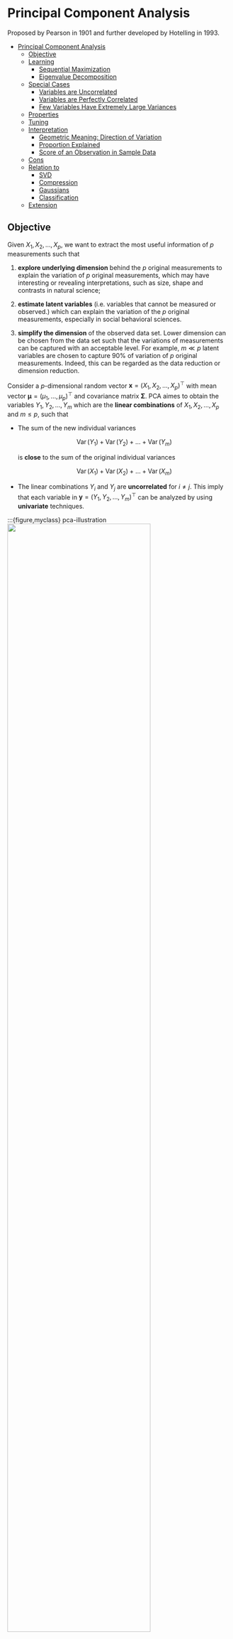 # Principal Component Analysis

Proposed by Pearson in 1901 and further developed by Hotelling in 1993.

<!-- TOC -->

- [Principal Component Analysis](#principal-component-analysis)
  - [Objective](#objective)
  - [Learning](#learning)
    - [Sequential Maximization](#sequential-maximization)
    - [Eigenvalue Decomposition](#eigenvalue-decomposition)
  - [Special Cases](#special-cases)
    - [Variables are Uncorrelated](#variables-are-uncorrelated)
    - [Variables are Perfectly Correlated](#variables-are-perfectly-correlated)
    - [Few Variables Have Extremely Large Variances](#few-variables-have-extremely-large-variances)
  - [Properties](#properties)
  - [Tuning](#tuning)
  - [Interpretation](#interpretation)
    - [Geometric Meaning: Direction of Variation](#geometric-meaning-direction-of-variation)
    - [Proportion Explained](#proportion-explained)
    - [Score of an Observation in Sample Data](#score-of-an-observation-in-sample-data)
  - [Cons](#cons)
  - [Relation to](#relation-to)
    - [SVD](#svd)
    - [Compression](#compression)
    - [Gaussians](#gaussians)
    - [Classification](#classification)
  - [Extension](#extension)

<!-- /TOC -->

## Objective

Given $X_1, X_2, \ldots, X_p$, we want to extract the most useful information of $p$ measurements such that

1. **explore underlying dimension** behind the $p$ original measurements to explain the variation of $p$ original measurements, which may have interesting or revealing interpretations, such as size, shape and contrasts in natural science;

2. **estimate latent variables** (i.e. variables that cannot be measured or observed.) which can explain the variation of the $p$ original measurements, especially in
social behavioral sciences.

3. **simplify the dimension** of the observed data set. Lower dimension can be chosen from the data set such that the variations of measurements can be captured with an acceptable level. For example, $m \ll p$ latent variables are chosen to capture 90% of variation of $p$ original measurements. Indeed, this can be regarded as the data reduction or dimension reduction.


Consider a $p$-dimensional random vector $\boldsymbol{x} = \left( X_1, X_2, \ldots, X_p \right)^\top$ with mean vector $\boldsymbol{\mu} = \left( \mu_1, \ldots, \mu_p \right)^\top$ and covariance matrix $\boldsymbol{\Sigma}$. PCA aimes to obtain the variables $Y_1, Y_2, \ldots, Y_m$ which are the **linear combinations** of $X_1, X_2, \ldots, X_p$ and $m \le p$, such that

- The sum of the new individual variances

  $$
  \operatorname{Var}\left( Y_1 \right) + \operatorname{Var}\left( Y_2 \right) + \ldots + \operatorname{Var}\left( Y_m \right)
  $$

  is **close** to the sum of the original individual variances

  $$
  \operatorname{Var}\left( X_1 \right) + \operatorname{Var}\left( X_2 \right) + \ldots + \operatorname{Var}\left( X_m \right)
  $$

- The linear combinations $Y_i$ and $Y_j$ are **uncorrelated** for $i\ne j$. This imply that each variable in $\boldsymbol{y} = \left( Y_1, Y_2, \ldots, Y_m \right)^\top$ can be analyzed by using **univariate** techniques.


:::{figure,myclass} pca-illustration
<img src="../imgs/pca_illustration.png" width = "80%" alt=""/>

Illustration of the objective of PCA
:::

Other formulations: Find a linear mapping $\boldsymbol{W}: \mathbb{R} ^p \rightarrow \mathbb{R} ^m$ (assume $\boldsymbol{X}$  is centered) to

- Minimize reconstruction residuals

    $$\begin{align}
    \boldsymbol{W}^*  = \underset{\boldsymbol{\boldsymbol{W} } }{\operatorname{argmin}} \, & \sum_i^n \left\Vert \boldsymbol{x}_i - \hat{\boldsymbol{x} }_i \right\Vert ^2    \\
     \text{s.t.}  & \boldsymbol{W} ^\top \boldsymbol{W} = \boldsymbol{I}  
    \end{align}$$

- Maximize the total variance $\sum_i \operatorname{Var}\left( Y_i \right)$ of projected data $\boldsymbol{Y} =  \boldsymbol{W} ^\top \boldsymbol{X}$

    $$\begin{align}
    \boldsymbol{W}^*  = \underset{\boldsymbol{\boldsymbol{W} } }{\operatorname{argmax}} \, & \operatorname{tr}\left( \boldsymbol{W} ^\top \boldsymbol{X} \boldsymbol{X} ^\top \boldsymbol{W} \right)   \\
     \text{s.t.}  & \ \boldsymbol{W} ^\top \boldsymbol{W} = \boldsymbol{I}  
    \end{align}$$

## Learning

### Sequential Maximization

The first variable in $\boldsymbol{y}$, i.e. $Y_1 = \boldsymbol{\alpha} \boldsymbol{x}$ is obtained to maximize its variance, i.e.,

$$
\lambda_{1} \equiv \operatorname{Var}\left(Y_{1}\right)=\max _{\left\Vert \boldsymbol{\alpha}  \right\Vert _2^2 = 1 } \boldsymbol{\alpha}^{\top} \boldsymbol{\Sigma} \boldsymbol{\alpha}
$$

Suppose the maximum is achieved at $\boldsymbol{\alpha} = \boldsymbol{\alpha} _1$ and we call $Y_1$ given below the first population principal component


$$
Y_1 = \boldsymbol{\alpha} _1^T \boldsymbol{x}
$$

Successively for $i=2, \ldots, m$ the variance of $Y_i$ can be obtained by the following maximization


$$
\begin{aligned}
&&&\lambda_{i} \equiv \operatorname{Var}\left(Y_{i}\right)=\max _{\alpha} \boldsymbol{\alpha}^{\top} \boldsymbol{\Sigma} \boldsymbol{\alpha}\\
& &\mathrm{s.t.}  \quad &\boldsymbol{\alpha}^{\top} \boldsymbol{\alpha}=1 \\
& & & \ \boldsymbol{\alpha}^{\top} \boldsymbol{x} \text { being uncorrelated with } Y_{1}, \ldots, Y_{i-1}  
\end{aligned}
$$

The maximum is achieved at $\boldsymbol{\alpha} = \boldsymbol{\alpha} _i$ and the $i$-th population principal component is

$$
Y_i = \boldsymbol{\alpha} _i^\top \boldsymbol{x}
$$


```{dropdown} Derivation


We consider the maximization problem:

$$\begin{align}
\max _{\boldsymbol{\alpha}} \quad & \boldsymbol{\alpha}^{\top} \boldsymbol{\Sigma} \boldsymbol{\alpha}  \\
\text {s.t.} \quad & \boldsymbol{\alpha}^{\top} \boldsymbol{\alpha}=1
\end{align}$$

$$
\quad
$$

The Lagrangean is

$$
\begin{equation}
L(\boldsymbol{\alpha}, \theta)=\boldsymbol{\alpha}^{\top} \boldsymbol{\Sigma} \boldsymbol{\alpha}-\lambda\left(\boldsymbol{\alpha}^{\top} \boldsymbol{\alpha}-1\right)
\end{equation}
$$

The first order conditions are

$$
\begin{aligned}
\frac{\partial L}{\partial \boldsymbol{\alpha}}
&= 2 \boldsymbol{\Sigma} \boldsymbol{\alpha}-2 \lambda \boldsymbol{\alpha} \\
&=\mathbf{0} \\
\Rightarrow \quad \quad \boldsymbol{\Sigma} \boldsymbol{\alpha} &=\lambda \boldsymbol{\alpha}  \quad \quad \quad \quad (1)
\end{aligned}
$$

and

$$
\begin{aligned}
\frac{\partial L}{\partial \lambda}
&= 1-\boldsymbol{\alpha}^{\top} \boldsymbol{\alpha} \\
&= 0 \\
\Rightarrow \quad \quad  \boldsymbol{\alpha}^{\top} \boldsymbol{\alpha}
&=1 \quad \quad \quad \quad (2)
\end{aligned}
$$

Premultiply $(1)$ by $\boldsymbol{\alpha} ^\top$ we have
$$
\boldsymbol{\alpha}^{\top} \boldsymbol{\Sigma} \boldsymbol{\alpha}=\lambda \boldsymbol{\alpha}^{\top} \boldsymbol{\alpha}
$$

Hence,

$$
\lambda = \boldsymbol{\alpha} ^\top \boldsymbol{\Sigma} \boldsymbol{\alpha}
$$

Note that $(1)$ also gives

$$
(\boldsymbol{\Sigma}-\lambda \boldsymbol{I}) \boldsymbol{\alpha} =\mathbf{0}
$$

which implies $\lambda$ is the eigenvalue of $\boldsymbol{\Sigma}$.


Therefore, the maximized variance $\boldsymbol{\alpha} ^\top \boldsymbol{\Sigma} \boldsymbol{\alpha}$ equals to the largest eigenvalue of $\boldsymbol{\Sigma}$.

```

### Eigenvalue Decomposition

Rather than obtaining the principal components sequentially, the principal components and their variances can be obtained simultaneously by solving for the eigenvectors and eigenvalues of $\boldsymbol{\Sigma}$. Using the Spectral Decomposition Theorem,



$$
\boldsymbol{\Sigma} = \sum_i^p \lambda_i \boldsymbol{\alpha} _i \boldsymbol{\alpha} _i ^\top = \boldsymbol{U} \boldsymbol{\Lambda} \boldsymbol{U} ^\top
$$

where
- $\lambda_1 > \lambda_2 > \dots> \lambda_p \ge 0$ are ordered eigenvalues of $\boldsymbol{\Sigma}$: $\boldsymbol{\Lambda} =  \operatorname{diag}(\lambda_1, \lambda_2, \ldots, \lambda_p)$
- $\boldsymbol{\alpha} _1, \ldots, \boldsymbol{\alpha} _p$ are their corresponding normalized eigenvectors forming the column vectors of the orthogonal matrix $\boldsymbol{U} = \left( \boldsymbol{\alpha} _1\  \boldsymbol{\alpha} _2 \ \ldots \  \boldsymbol{\alpha} _p \right)$, where $\boldsymbol{U}  ^\top \boldsymbol{U}   = \boldsymbol{I}$ or $\boldsymbol{\alpha} _i ^\top \boldsymbol{\alpha} _j = 1$ if $i=j$ and 0 otherwise.



The $k$-th population principal component is defined as

$$
Y_{k}=\boldsymbol{\alpha}_{k}^{\top} \boldsymbol{x}=\alpha_{1 k} X_{1}+\alpha_{2 k} X_{2}+\cdots+\alpha_{p k} X_{p}, \quad k=1, \ldots, p
$$

The principal component transform is then

$$
\boldsymbol{y} = \boldsymbol{U} ^\top \boldsymbol{x}
$$

## Special Cases

### Variables are Uncorrelated

If $\boldsymbol{X_i}$ are uncorrelated, then $\boldsymbol{\Sigma}$ is a diagonal matrix, i.e., $\boldsymbol{\Sigma} = \operatorname{diag}\left( \sigma_{11}, \sigma_{22}, \sigma_{pp} \right)$. Without loss of generality, assume $\sigma_{11} > \sigma_{22} > \sigma_{pp}$, then from its spectral decomposition $\boldsymbol{\Sigma} = \boldsymbol{U} ^\top \boldsymbol{\Lambda} \boldsymbol{U}$, we have
- $\boldsymbol{U} = \boldsymbol{I}$
- $\boldsymbol{\Lambda} = \operatorname{diag}\left( \sigma_{ii} \right)$, or $\lambda_i = \sigma_{ii}$.

Hence, the principal component is

$$
Y_i = X_i
$$

Clearly, it is **not** necessary to perform PCA in this case.

### Variables are Perfectly Correlated

In this case, the covariance matrix is not of full rank, i.e., $\left\vert \boldsymbol{\Sigma}  \right\vert = 0$. Then, some eiganvalues equal zero. In other words,

$$
\lambda_1 > \lambda_2 > \ldots, > \lambda_m > \lambda_{m+1} = \ldots = \lambda_p = 0
$$

Only $m$ eigenvectors $\boldsymbol{\alpha} _i$ can be obtained with $\left\Vert \boldsymbol{\alpha}_i  \right\Vert _2 ^2 =  1$ .

### Few Variables Have Extremely Large Variances

If a few variables have extremely large variances in comparison with other variables, they will dominate the first few principal components and give the foregone conclusion that a few principal components is sufficient in summarizing information. That conclusion may even be spurious, as the measurement scales, which affect the variances, are quite arbitrary in a lot of applications.

For example, $X_1$ is measured in meters while $X_2$ and $X_3$ are measured in kilometers. The first PC should have particularly large variance ($\lambda_1$ is particularly large relative to $\lambda_2$ and $\lambda_3$). This property suggests that if $\boldsymbol{x}$  are on different, or non-commensurable, measurement units, we should standardize them,

$$
Z_i = \frac{X_i - \mu_i}{\sigma_i}
$$

before performing PCA.

## Properties

1. All principal components are uncorrelated, i.e., $\operatorname{Cov}\left( Y_i, Y_j \right) = 0$ for $i \ne j$


    ```{dropdown} Proof

    $$
    \begin{aligned}
    \operatorname{Cov}\left(Y_{i}, Y_{j}\right) &=\operatorname{Cov}\left(\boldsymbol{\alpha}_{i}^{\top} \boldsymbol{x}, \boldsymbol{\alpha}_{j}^{\top} \boldsymbol{x}\right) \\
    &=\mathrm{E}\left(\boldsymbol{\alpha}_{i}^{\top}(\boldsymbol{x}-\boldsymbol{\mu})(\boldsymbol{x}-\boldsymbol{\mu})^{\top} \boldsymbol{\alpha}_{j}\right) \\
    &=\boldsymbol{\alpha}_{i}^{\top} \boldsymbol{\Sigma} \boldsymbol{\alpha}_{j} \\
    &=\boldsymbol{\alpha}_{i}^{\top} \boldsymbol{U} \boldsymbol{\Lambda} \boldsymbol{U} ^{\top} \boldsymbol{\alpha}_{j} \\
    &=\left(\boldsymbol{\alpha}_{i}^{\top}\right)\left(\boldsymbol{\alpha}_{1} \boldsymbol{\alpha}_{2} \cdots \boldsymbol{\alpha}_{p}\right) \boldsymbol{\Lambda}\left(\begin{array}{c}
    \boldsymbol{\alpha}_{1}^{\top} \\
    \boldsymbol{\alpha}_{2}^{\top} \\
    \vdots \\
    \boldsymbol{\alpha}_{p}^{\top}
    \end{array}\right) \boldsymbol{\alpha}_{j} \\
    &=\boldsymbol{e}_{i}^{\top} \boldsymbol{\Lambda} \boldsymbol{e}_{j} \\
    &=0
    \end{aligned}
    $$

    ```


1. The variance of the $i$-th principal component is $\lambda_i$, i.e. $\operatorname{Var}\left( Y_i \right) = \lambda_i$.


    ```{dropdown} Proof
    $$\begin{align}
    \operatorname{Var}\left( Y_i \right)
    &= \operatorname{Var}\left( \boldsymbol{\alpha} _i ^\top \boldsymbol{x}  \right) \\
    &= \boldsymbol{\alpha} _i ^\top \boldsymbol{\Sigma} \boldsymbol{\alpha} _i \\
    &= \boldsymbol{e}_i ^\top \boldsymbol{\Lambda} \boldsymbol{e}_i  \\
    &= \lambda_i
    \end{align}$$
    ```

1. The first principal component $Y_1 = \boldsymbol{\alpha} _1 ^\top \boldsymbol{x}$ has the largest variance among all linear combinations of $X_i$'s. The $i=2, \ldots, p$, the $i$-th principal component has the largest variance among all linear combinations of $X_i$'s, which are uncorrelated with the first $(i-1)$ principal components.


1. The principal component preserve the total variance

    $$
    \sum_{i=1}^{p} \operatorname{Var}\left(Y_{i}\right)=\sum_{i=1}^{p} \operatorname{Var}\left(X_{i}\right)
    $$

    or

    $$
    \sum_{i=1}^{p} \lambda_{i}=\sum_{i=1}^{p} \sigma_{i i}
    $$


    ```{dropdown} Proof
    $$
    \begin{aligned}
    \sum_{i=1}^{p} \sigma_{i i} &=\operatorname{tr}(\boldsymbol{\Sigma}) \\
    &=\operatorname{tr}\left(\sum_{i=1}^{p} \lambda_{i} \boldsymbol{\alpha}_{i} \boldsymbol{\alpha}_{i}^{\top}\right) \\
    &=\sum_{i=1}^{p} \lambda_{i} \operatorname{tr}\left(\boldsymbol{\alpha}_{i} \boldsymbol{\alpha}_{i}^{\top}\right) \\
    &=\sum_{i=1}^{p} \lambda_{i} \operatorname{tr}\left(\boldsymbol{\alpha}_{i}^{\top} \boldsymbol{\alpha}_{i}\right) \\
    &=\sum_{i=1}^{p} \lambda_{i}
    \end{aligned}
    $$
    ```


1. The correlation between a principal component $Y_j$ and an original variable $X_i$ is given by

    $$
    \operatorname{Corr}\left( X_i, Y_j \right) = \frac{\sqrt{\lambda_j}a_{ij}}{\sqrt{\sigma_{ii}}}
    $$

    where $\alpha_{ij}$ denotes the $i$-th element of $\boldsymbol{\alpha} _j$.


    ```{dropdown} Proof

    $$
    \begin{aligned}
    \operatorname{Cov}\left(X_{i}, Y_{j}\right) &=\operatorname{Cov}\left(X_{i}, \boldsymbol{\alpha}_{j}^{\top} \boldsymbol{x}\right) \\
    &=\operatorname{Cov}\left(\boldsymbol{e}_{i}^{\top} \boldsymbol{x}, \boldsymbol{\alpha}_{j}^{\top} \boldsymbol{x}\right) \\
    &=\boldsymbol{e}_{i}^{\top} \boldsymbol{\Sigma} \boldsymbol{\alpha}_{j} \\
    &=\boldsymbol{e}_{i}^{\top} \sum_{k=1}^{p} \lambda_{k} \boldsymbol{\alpha}_{k} \boldsymbol{\alpha}_{k}^{\top} \boldsymbol{\alpha}_{j} \\
    &=\lambda_{j} \boldsymbol{e}_{i}^{\top} \boldsymbol{\alpha}_{j} \boldsymbol{\alpha}_{j}^{\top} \boldsymbol{\alpha}_{j} \\
    &=\lambda_{j} \boldsymbol{e}_{i}^{\top} \boldsymbol{\alpha}_{j} \\
    &=\lambda_{j} \alpha_{i j}
    \end{aligned}
    $$

    and then

    $$\begin{align}
    \operatorname{Corr}\left(X_{i}, Y_{j}\right)
    &=\frac{\operatorname{Cov}\left(X_{i}, Y_{j}\right)}{\sqrt{\operatorname{Var}\left(X_{i}\right) \operatorname{Var}\left(Y_{j}\right)}} \\
    &=\frac{\lambda_{j} \alpha_{i j}}{\sqrt{\sigma_{i i} \lambda_{j}}} \\
    &=\frac{\sqrt{\lambda_{j}} \alpha_{i j}}{\sqrt{\sigma_{i i}}}
    \end{align}$$
    ```

1. If the correlation matrix $\boldsymbol{\rho} = \boldsymbol{D}^{-1}\boldsymbol{\Sigma} \boldsymbol{D}^{-1}$ instead of the covariance matrix $\boldsymbol{\Sigma}$ is used, i.e. variables $X_1, X_2, \ldots, X_p$ are standardized, then


   $$
   \sum_i^p \lambda_i = \sum_i^p \sigma_{ii} = p
   $$


## Tuning

There are several ways to choose the number of principal components to retain.

1. **Cumulative proportion cutoff**:

    Include the components such that the cumulative proportion of the total variance explained is just more than a threshold value, say 80%, i.e., if

    $$
    \begin{equation}
    \frac{\sum_{i=1}^{m} \ell_{i}}{\sum_{i=1}^{p} \ell_{i}} >0.8
    \end{equation}
    $$

    This method keeps $m$ principal components.

1. **Proportion cutoff**

    Select the components whose eigenvalues are greater than a threshold value, say average of eigenvalues; for correlation matrix input, this average is $p^{-1} \sum_{i=1}^{p} \ell_{i}=p^{-1} p=1$ if we use the correlation matrix $\boldsymbol{\rho}$.

1. **Scree plot**

    Construct the so-called scree plot of the eigenvalue $\ell_i$ on the vertical axis versus $i$ on horizontal axis with equal intervals for $i = 1, 2, \ldots, p$, and join the points into a decreasing polygon. Try to find a “clean-cut” where the polygon “levels off” so that the first few eigenvalues seem to be far apart from the others.

    :::{figure,myclass} pca-scree-plot
    <img src="../imgs/pca_scree_plot.png" width = "50%" alt=""/>

    Scree plot of $\lambda$. [Fung 2021]
    :::

1. **Hypothesis testing**

    Perform formal significance tests to determine the larger an unequal eigenvalues and retain the principal components to these eigenvalues.

1. **Reconstruction loss**

    Recall the principal component transform $\boldsymbol{y} = \boldsymbol{U} ^\top \boldsymbol{x}$. Hence, $\boldsymbol{U} \boldsymbol{y} = \boldsymbol{x}$. To reconstruct $\hat{\boldsymbol{x} }$ by the first $k$ components $\boldsymbol{\alpha} _1, \ldots, \boldsymbol{\alpha} _k$ in $\boldsymbol{U}$ , we can use the expansion

    $$
    \hat{\boldsymbol{x} }=\sum_{j=1}^{k}y_j \boldsymbol{\alpha} _{j} = \sum_{j=1}^{k}\left(\boldsymbol{\alpha}_{j}^{\top} \boldsymbol{x} \right) \boldsymbol{\alpha} _{j}
    $$

    If $\boldsymbol{x}$ was centered before PCA, we add the mean back
    $$
    \hat{\boldsymbol{x} }=\boldsymbol{\mu} _{\boldsymbol{x}} +\sum_{j=1}^{k}\left(\boldsymbol{\alpha}_{j}^{\top} \boldsymbol{x} \right) \boldsymbol{\alpha} _{j}
    $$

    To choose an optimal number of principal components $k$, we can examine the magnitude of the residual $\left\Vert \boldsymbol{x} - \hat{\boldsymbol{x} } \right\Vert ^2$. The expected residual corresponds to variance in the **remaining** subspace.

    :::{figure,myclass} pca-reconstruction
    <img src="../imgs/pca_reconstruction.png" width = "80%" alt=""/>

    Reconstruction of digits with mean and principal components [Livescu 2021]
    :::


1. **Downstream task performance**

    Use the performance of the downstream task to choose an optimal number of principal components.


## Interpretation

### Geometric Meaning: Direction of Variation

For the distribution of $\boldsymbol{x}$, thelcenter location is determined by $\boldsymbol{\mu} _ \boldsymbol{x}$ and the variation is captured by each principal direction $\boldsymbol{\alpha} _i$


For the multinormal distribution, the family of **contours** of $\boldsymbol{x}$ (on each of which the pdf is a constant) is a family of ellipsoids in the original coordinate system $\boldsymbol{x}$ satisfying the following equation for a
constant $c$,

$$
\begin{equation}
(\boldsymbol{x}-\boldsymbol{\mu})^{\top} \boldsymbol{\Sigma}^{-1}(\boldsymbol{x}-\boldsymbol{\mu})=c^{2}
\end{equation}
$$

where $c$ serves as an index of the family. This family of ellipsoids have orthogonal principal axes

$$
\pm c\lambda_i^{1/2}\boldsymbol{\alpha}_i, i= 1, 2, \ldots, p
$$

with length
- $2c\lambda_i^{1/2}$
- directional cosines as coefficients given in $\boldsymbol{\alpha} _i$ for the $i$-th axis.

<div align="center"> PCA and Ellipsoids of Gaussian [Fung 2018]
<img src="../imgs/pca_pc_ellipsoids.png" width = "80%" alt="" align=center />
</div>

Another example is hand written digits. Suppose $\boldsymbol{\mu} _ \boldsymbol{x}$ is the sample mean that determines the "mean" appearance of the digit $2$, then $\boldsymbol{\phi}_j$ is a principal direction which determines the location of variation of the black/white pixels.


:::{figure,myclass} pca-reconstruction-scale
<img src="../imgs/pca_pc_digits.png" width = "50%" alt=""/>

Reconstruction of digits with mean and scaled principal components [Livescu 2021]
:::

### Proportion Explained

The proportion of total variance explained by $Y_i$, which is

$$\frac{\lambda_i}{\sum_{j=1}^p \lambda_j}$$

is considered as a measure of **importance** of $Y_i$ in a more parsimonious description of the system.

### Score of an Observation in Sample Data

For a data set of $n$ observations, we decompose the sample covariance matrix $S$ as

$$
\begin{equation}
\boldsymbol{S} =\sum_{i=1}^{p} \ell_{i} \boldsymbol{a} _{i} \boldsymbol{a} _{i}^{\top}=\boldsymbol{A} \boldsymbol{L}  \boldsymbol{A} ^\top
\end{equation}
$$

where $\lambda_i$ are eigencalues of $\boldsymbol{S}$ and $\boldsymbol{a} _i$'s are their corresponding normalized eigenvectors.

The $i$-th **sample** principal component is defined as

$$
\begin{equation}
Y_{i}=\boldsymbol{a}_{i}^{\top} \boldsymbol{x}=a_{1 i} X_{1}+a_{2 i} X_{2}+\cdots+\alpha_{p i} X_{p}
\end{equation}
$$

where $\begin{equation}
\boldsymbol{a}_{i}^{\top}=\left(\begin{array}{llll}
a_{1 i} & a_{2 i} & \cdots & a_{p i}
\end{array}\right)
\end{equation}$.

The data layout is

$$
\begin{equation}
\begin{array}{cccccccc}
&& \text{Data} \ \ \boldsymbol{X}  &&&&\text{PC} \ \ \boldsymbol{Y} &\\
\hline X_{1} & X_{2} & \cdots & X_{p} & \quad \quad Y_{1} & Y_{2} & \cdots & Y_{p} \\
x_{11} & x_{12} & \cdots & x_{1 p} & \quad \quad y_{11} & y_{12} & \cdots & y_{1 p} \\
x_{21} & x_{22} & \cdots & x_{2 p} & \quad \quad y_{21} & y_{22} & \cdots & y_{2 p} \\
& & \vdots & & & & \vdots & \\
x_{n 1} & x_{n 2} & \cdots & x_{n p} & \quad \quad y_{n 1} & y_{n 2} & \cdots & y_{n p}
\end{array}
\end{equation}
$$

where the corresponding row vectors on the data matrices are related as

$$\boldsymbol{y} _i ^\top = \boldsymbol{x} _i ^\top \boldsymbol{A} , i= 1, 2, \ldots, n$$

where $\boldsymbol{y} _i$ can be interpreted as a vector of principal component scores for the $i$-th observation.


```{note}
Properties of the population principal components are all valid in the sample context, by replaceing

$$\boldsymbol{\mu}, \boldsymbol{\Sigma} , \boldsymbol{\rho}, \lambda_i, \boldsymbol{\alpha} _i$$

by

$$\bar{\boldsymbol{x}}, \boldsymbol{S} , \boldsymbol{R} , \ell_i, \boldsymbol{a} _i$$
```


## Cons

**Sensitive to Variable Transformation**

The results of PCA are not invariant under a linear transformation and, even worse, there is no easy correspondence between the two sets of results $\boldsymbol{y}$ and $\boldsymbol{y} ^\prime$, before and after the linear transformation. For example, the PCA using $\boldsymbol{\Sigma}$ is not the same as the PCA using $\boldsymbol{\rho}$ and we cannot use the PCA from $\boldsymbol{\rho}$ to get the PCA results from the original variables.

If the two sets of results are consistent to each other, the PCA based on $\boldsymbol{\Sigma}$  may be preferred in some situation. If they are very different, or even contradictory, subject-matter knowledge and/or wisdom are needed to make a choice.

The PCA based on covariance matrix is preferred when the original measurements units are very important, like in many applications in
natural sciences. However, when the units of measurement are of artificial nature, like scores in some questions as frequently used in social sciences, the PCA based on correlation matrix is preferred.

**Direction of Variance may not be Discriminative**

But note that the direction of largest variance need not to be the most discriminative direction. See the example below.

:::{figure,myclass} pca-not-discriminative
<img src="../imgs/pca_classification.png" width = "80%" alt=""/>

PCA may not be discriminative [Livescu 2021]
:::

If we knew the labels, we could use a supervised dimensionality reduction, e.g. linear discriminant analysis.

## Relation to

### SVD

Recall the SVD of the data matrix

$$
X = \boldsymbol{U} \boldsymbol{S} \boldsymbol{V} ^\top
$$

Suppose $X$ is centered, then


$$
\boldsymbol{\Sigma} = \boldsymbol{X} ^\top \boldsymbol{X} = \boldsymbol{V} \boldsymbol{S} ^\top \boldsymbol{S} \boldsymbol{V} ^\top
$$

So the right singular vectors $\boldsymbol{V}$ are the eigenvectors of $\boldsymbol{X} ^\top \boldsymbol{X}$, the eigenvalues of $\boldsymbol{X} ^\top \boldsymbol{X}$ are proportional to the squared singular values of $\sigma_i$

So we can compute the PCS via an SVD.

### Compression

Instead of storing the $n \times p$ data matrix $\boldsymbol{X}$, not we need to store the $p \times 1$ mean vector $\boldsymbol{\mu} _ \boldsymbol{x}$ and the $m\times p$ projection matrix $\boldsymbol{W}$, and the $n \times m$ projected data matrix $\boldsymbol{Y}$.

To transmit $N$ examples, we need $p+pm+nm$ numbers instead of $np$.

### Gaussians

PCA essentially models variance in the data. What distribution is characterized by variance? Gaussian.
can be described by Gaussians

Probabilistic PCA

### Classification

For a classification task, we can perform PCA on the features before fitting the data to a classifier. The classifier might be more accurate since PCA reduces noise.


## Extension

Probabilistic PCA  is a method of fitting a constrained Gaussian, where some variances are equal.

$$
\begin{equation}
\boldsymbol{\Sigma}=\boldsymbol{U}\left[\begin{array}{ccccccc}
\lambda_{1} & \ldots & 0 & \ldots & \ldots & \ldots \\
& \ddots & 0 & \ldots & \ldots & \ldots \\
0 & \ldots & \lambda_{k} & \ldots & \ldots & \ldots \\
0 & \ldots & 0 & \sigma^{2} & 0 & \ldots \\
& & & & \ddots & \\
0 & \ldots & \ldots & \ldots & 0 & \sigma^{2}
\end{array}\right] \boldsymbol{U}^{T}
\end{equation}
$$

Estimate for the noise variance $\sigma^2$

$$
\begin{equation}
\sigma^{2}=\frac{1}{d-k} \sum_{j=k+1}^{d} \lambda_{j}
\end{equation}
$$



## Extension

### Probabilistic PCA

Add a probabilistic component (interpretation) to the PCA model.

Model for $\boldsymbol{x}$:

First draw low dimensional $\mathbf{z} \in \mathbb{R}^{k}$,

$$
p(\mathbf{z}) =\mathcal{N}(\mathbf{z} ; \mathbf{0}, \mathbf{I})
$$

and draw $\mathbf{x} \in \mathbb{R}^{d}, k \leq d$ by

$$
p(\mathbf{x} \mid \mathbf{z}) =\mathcal{N}\left(\mathbf{x} ; \mathbf{W} \mathbf{z}+\mu, \sigma^{2} \mathbf{I}\right)
$$

Or equivalently,
$$
\begin{equation}
\mathbf{x}=\mathbf{W} \mathbf{z}+\boldsymbol{\mu} + \boldsymbol{\epsilon} , \text { where } \boldsymbol{\epsilon}  \sim \mathcal{N}\left(0, \sigma^{2} \mathbf{I}\right)
\end{equation}
$$

The goal is to estimate the parameter $\boldsymbol{W} , \boldsymbol{\mu} , \sigma$ that maximize the log likelihood $\sum_{i=1}^{N} \log p\left(\mathbf{x}_{i}\right)$.

By the property of multivariate Gaussian, the marginal distribution over $\boldsymbol{x}$ is also Gaussian.

$$
p(\mathbf{x})=\mathcal{N}\left(\mu, \mathbf{W} \mathbf{W}^{T}+\sigma^{2} \mathbf{I}\right)
$$

Before seeking the ML solution, notice that the solution is not unique: if $\boldsymbol{R}$ is an orthogonal matrix, then $\tilde{\boldsymbol{W}} = \boldsymbol{W} \boldsymbol{\boldsymbol{R}}$ is indistinguishable from $\boldsymbol{W}$


$$
\begin{equation}
\tilde{\mathbf{W}} \tilde{\mathbf{W}}^{T}=\mathbf{W} \mathbf{R} \mathbf{R}^{T} \mathbf{W}^{T}=\mathbf{W} \mathbf{W}^{T}
\end{equation}
$$

So we will find a solution up to a rotation $\boldsymbol{R}$.

The conditional distribution of $\boldsymbol{z}$ given $\boldsymbol{x}$ is

$$
p(\mathbf{z} \mid \mathbf{x})=\mathcal{N}\left(\mathbf{z} ; \mathbf{M}^{-1} \mathbf{W}^{T}(\mathbf{x}-\mu), \sigma^{2} \mathbf{M}^{-1}\right)
$$

where $\boldsymbol{M} = \boldsymbol{W} ^\top \boldsymbol{W}  + \sigma^2 \boldsymbol{I}_k$.

Let $\boldsymbol{C}  = \boldsymbol{W} \boldsymbol{W} ^\top + \sigma^2 \boldsymbol{I}_d$. The log likelihood is

$$
\begin{equation}
-\frac{N d}{2} \log (2 \pi)-\frac{N}{2} \log |\mathbf{C}|-\frac{1}{2} \sum_{i=1}^{N}\left(\mathbf{x}_{i}-\mu\right)^{T} \mathbf{C}^{-1}\left(\mathbf{x}_{i}-\mu\right)
\end{equation}
$$

Setting the derivative w.r.t. $\mu$ to $0$ we have

$$\mu_{MLE} = \bar{\boldsymbol{x}}$$

i.e. the sample mean. The solution for $\boldsymbol{W}$ and $\sigma^2$ is more complicated, but closed form.

$$
\begin{equation}
\begin{aligned}
\mathbf{W}_{M L} &=\mathbf{U}_{d \times k}\left(\Lambda_{k}-\sigma^{2} \mathbf{I}_k\right)^{1 / 2} \mathbf{R}_k \\
\sigma_{M L}^{2} &=\frac{1}{d-k} \sum_{j=k+1}^{d} \lambda_{j}
\end{aligned}
\end{equation}
$$

where
- $\boldsymbol{U} _{d \times k}$ is the first $k$ eigenvectors of the sample covariance matrix $\boldsymbol{S}$
- $\boldsymbol{\Lambda}_k$ is the diagonal matrix of eigenvalues
- $\boldsymbol{R}_k$ is an arbitrary orthogonal matrix

Properties

- For $\boldsymbol{R}_k = \boldsymbol{I}_k$ , the solution for $\boldsymbol{W}$ is just a scaled version (by $\boldsymbol{\Lambda} _k - \sigma^2 \boldsymbol{I} _k$) of that of standard PCA $U_{d\times k}$.
- $\sigma^2_{ML}$ is the average variance of the discarded dimensions in $\mathcal{X}$
- If $k = d$, i.e., no dimension reduction, then the MLE for the covariance matrix $\boldsymbol{C}$ of $\boldsymbol{x}$ is equal to $\boldsymbol{S}$, which is just the standard ML solution for a Gaussian distribution.

$$
\boldsymbol{C}_{ML} = \boldsymbol{W} _{ML} \boldsymbol{W} _{ML} ^\top + \sigma^2 \boldsymbol{I}  = \boldsymbol{U} (\boldsymbol{\Lambda} - \sigma^2 I) \boldsymbol{U} ^\top  + \sigma^2 \boldsymbol{I}   = \boldsymbol{U} \boldsymbol{\Lambda} \boldsymbol{U} ^\top  = \boldsymbol{S}.
$$

revise


Representation

$$
\operatorname{E}\left( \boldsymbol{z} \mid \boldsymbol{x}   \right) = \boldsymbol{M}  ^{-1} \boldsymbol{W} ^\top _{MLE}(\boldsymbol{x} - \bar{\boldsymbol{x}})
$$

where $\boldsymbol{M} = \boldsymbol{W} _{MLE} ^\top \boldsymbol{W} _{MLE}  + \sigma^2 \boldsymbol{I}_k$.

- As $\sigma^2 \rightarrow 0$, the posterior mean approaches the standard PCA projection $\boldsymbol{ z } =  \boldsymbol{U}  ^\top (\boldsymbol{x}  - \bar{\boldsymbol{x} })$
- As $\sigma^2 > 0 $, the posterior mean "shrinks" the solution in magnitude from standard PCA. Since we are less certain about the representation. => smaller magnitude??

It isalso possible to find the PPCA solution iteratively, visa the EM algorithm. This is useful if doing the eigen decomposition is too computationally demanding.

PPCA provide
- a way of approximating a Gaussian using fewer parameters (e.g. common variance)
- a way of sampling from the data distribution as a probabilistic model

- ML to MLE
- d to p
- k to m
- W mapping
